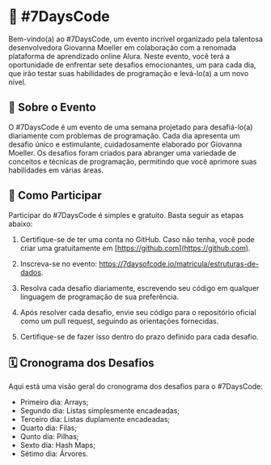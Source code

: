 # 🎉 #7DaysCode

Bem-vindo(a) ao #7DaysCode, um evento incrível organizado pela talentosa desenvolvedora Giovanna Moeller em colaboração com a renomada plataforma de aprendizado online Alura. Neste evento, você terá a oportunidade de enfrentar sete desafios emocionantes, um para cada dia, que irão testar suas habilidades de programação e levá-lo(a) a um novo nível.

## 🎇 Sobre o Evento

O #7DaysCode é um evento de uma semana projetado para desafiá-lo(a) diariamente com problemas de programação. Cada dia apresenta um desafio único e estimulante, cuidadosamente elaborado por Giovanna Moeller. Os desafios foram criados para abranger uma variedade de conceitos e técnicas de programação, permitindo que você aprimore suas habilidades em várias áreas.

## 🧩 Como Participar

Participar do #7DaysCode é simples e gratuito. Basta seguir as etapas abaixo:

1. Certifique-se de ter uma conta no GitHub. Caso não tenha, você pode criar uma gratuitamente em [https://github.com](https://github.com).

2. Inscreva-se no evento: https://7daysofcode.io/matricula/estruturas-de-dados.

3. Resolva cada desafio diariamente, escrevendo seu código em qualquer linguagem de programação de sua preferência.

4. Após resolver cada desafio, envie seu código para o repositório oficial como um pull request, seguindo as orientações fornecidas.

5. Certifique-se de fazer isso dentro do prazo definido para cada desafio.

## 🗓️ Cronograma dos Desafios

Aqui está uma visão geral do cronograma dos desafios para o #7DaysCode:

- Primeiro dia: Arrays;
- Segundo dia: Listas simplesmente encadeadas;
- Terceiro dia: Listas duplamente encadeadas;
- Quarto dia: Filas;
- Qunto dia: Pilhas;
- Sexto dia: Hash Maps;
- Sétimo dia: Árvores.
